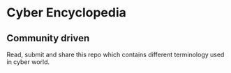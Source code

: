 # Cyber Encyclopedia
## Community driven

Read, submit and share this repo which contains different terminology used in cyber world.
